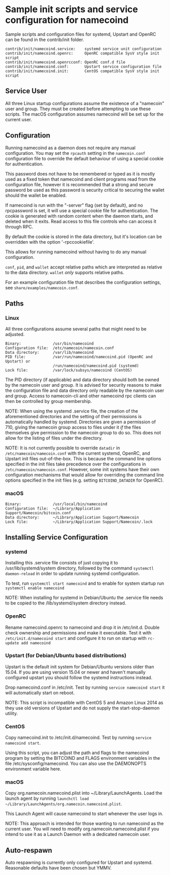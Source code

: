 Sample init scripts and service configuration for namecoind
===========================================================

Sample scripts and configuration files for systemd, Upstart and OpenRC
can be found in the contrib/init folder.

    contrib/init/namecoind.service:    systemd service unit configuration
    contrib/init/namecoind.openrc:     OpenRC compatible SysV style init script
    contrib/init/namecoind.openrcconf: OpenRC conf.d file
    contrib/init/namecoind.conf:       Upstart service configuration file
    contrib/init/namecoind.init:       CentOS compatible SysV style init script

Service User
---------------------------------

All three Linux startup configurations assume the existence of a "namecoin" user
and group.  They must be created before attempting to use these scripts.
The macOS configuration assumes namecoind will be set up for the current user.

Configuration
---------------------------------

Running namecoind as a daemon does not require any manual configuration. You may
set the `rpcauth` setting in the `namecoin.conf` configuration file to override
the default behaviour of using a special cookie for authentication.

This password does not have to be remembered or typed as it is mostly used
as a fixed token that namecoind and client programs read from the configuration
file, however it is recommended that a strong and secure password be used
as this password is security critical to securing the wallet should the
wallet be enabled.

If namecoind is run with the "-server" flag (set by default), and no rpcpassword is set,
it will use a special cookie file for authentication. The cookie is generated with random
content when the daemon starts, and deleted when it exits. Read access to this file
controls who can access it through RPC.

By default the cookie is stored in the data directory, but it's location can be overridden
with the option '-rpccookiefile'.

This allows for running namecoind without having to do any manual configuration.

`conf`, `pid`, and `wallet` accept relative paths which are interpreted as
relative to the data directory. `wallet` *only* supports relative paths.

For an example configuration file that describes the configuration settings,
see `share/examples/namecoin.conf`.

Paths
---------------------------------

### Linux

All three configurations assume several paths that might need to be adjusted.

    Binary:              /usr/bin/namecoind
    Configuration file:  /etc/namecoin/namecoin.conf
    Data directory:      /var/lib/namecoind
    PID file:            /var/run/namecoind/namecoind.pid (OpenRC and Upstart) or
                         /run/namecoind/namecoind.pid (systemd)
    Lock file:           /var/lock/subsys/namecoind (CentOS)

The PID directory (if applicable) and data directory should both be owned by the
namecoin user and group. It is advised for security reasons to make the
configuration file and data directory only readable by the namecoin user and
group. Access to namecoin-cli and other namecoind rpc clients can then be
controlled by group membership.

NOTE: When using the systemd .service file, the creation of the aforementioned
directories and the setting of their permissions is automatically handled by
systemd. Directories are given a permission of 710, giving the namecoin group
access to files under it _if_ the files themselves give permission to the
namecoin group to do so. This does not allow
for the listing of files under the directory.

NOTE: It is not currently possible to override `datadir` in
`/etc/namecoin/namecoin.conf` with the current systemd, OpenRC, and Upstart init
files out-of-the-box. This is because the command line options specified in the
init files take precedence over the configurations in
`/etc/namecoin/namecoin.conf`. However, some init systems have their own
configuration mechanisms that would allow for overriding the command line
options specified in the init files (e.g. setting `BITCOIND_DATADIR` for
OpenRC).

### macOS

    Binary:              /usr/local/bin/namecoind
    Configuration file:  ~/Library/Application Support/Namecoin/bitcoin.conf
    Data directory:      ~/Library/Application Support/Namecoin
    Lock file:           ~/Library/Application Support/Namecoin/.lock

Installing Service Configuration
-----------------------------------

### systemd

Installing this .service file consists of just copying it to
/usr/lib/systemd/system directory, followed by the command
`systemctl daemon-reload` in order to update running systemd configuration.

To test, run `systemctl start namecoind` and to enable for system startup run
`systemctl enable namecoind`

NOTE: When installing for systemd in Debian/Ubuntu the .service file needs to be copied to the /lib/systemd/system directory instead.

### OpenRC

Rename namecoind.openrc to namecoind and drop it in /etc/init.d.  Double
check ownership and permissions and make it executable.  Test it with
`/etc/init.d/namecoind start` and configure it to run on startup with
`rc-update add namecoind`

### Upstart (for Debian/Ubuntu based distributions)

Upstart is the default init system for Debian/Ubuntu versions older than 15.04. If you are using version 15.04 or newer and haven't manually configured upstart you should follow the systemd instructions instead.

Drop namecoind.conf in /etc/init.  Test by running `service namecoind start`
it will automatically start on reboot.

NOTE: This script is incompatible with CentOS 5 and Amazon Linux 2014 as they
use old versions of Upstart and do not supply the start-stop-daemon utility.

### CentOS

Copy namecoind.init to /etc/init.d/namecoind. Test by running `service namecoind start`.

Using this script, you can adjust the path and flags to the namecoind program by
setting the BITCOIND and FLAGS environment variables in the file
/etc/sysconfig/namecoind. You can also use the DAEMONOPTS environment variable here.

### macOS

Copy org.namecoin.namecoind.plist into ~/Library/LaunchAgents. Load the launch agent by
running `launchctl load ~/Library/LaunchAgents/org.namecoin.namecoind.plist`.

This Launch Agent will cause namecoind to start whenever the user logs in.

NOTE: This approach is intended for those wanting to run namecoind as the current user.
You will need to modify org.namecoin.namecoind.plist if you intend to use it as a
Launch Daemon with a dedicated namecoin user.

Auto-respawn
-----------------------------------

Auto respawning is currently only configured for Upstart and systemd.
Reasonable defaults have been chosen but YMMV.
